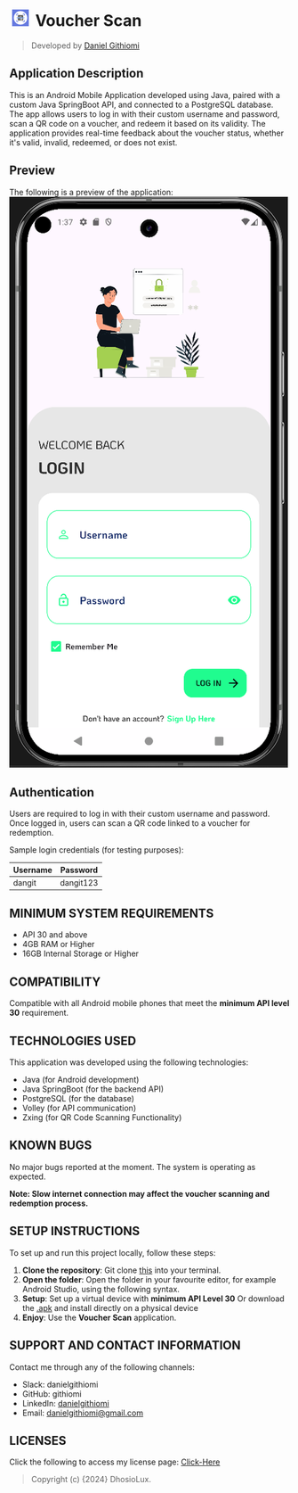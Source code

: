 # [<img src="app/src/main/res/drawable/app_icon.png" height="30" style="margin:0 5px" alt="VoucherApp"/>](https://github.com/githiomi/VoucherScan) Voucher Scan

> Developed by <a href="http://github.com/githiomi">Daniel Githiomi</a>

## Application Description

This is an Android Mobile Application developed using Java, paired with a custom Java SpringBoot API, and connected to a PostgreSQL database. The app allows users to log in with their custom username and password, scan a QR code on a voucher, and redeem it based on its validity. The application provides real-time feedback about the voucher status, whether it's valid, invalid, redeemed, or does not exist.

## Preview

The following is a preview of the application:
![design-screenshot](app/src/main/res/drawable/login.png)

## Authentication

Users are required to log in with their custom username and password. Once logged in, users can scan a QR code linked to a voucher for redemption.

Sample login credentials (for testing purposes):

| Username  | Password  |
|-----------|-----------|
| dangit    | dangit123 |

## MINIMUM SYSTEM REQUIREMENTS

* API 30 and above
* 4GB RAM or Higher
* 16GB Internal Storage or Higher

## COMPATIBILITY

Compatible with all Android mobile phones that meet the **minimum API level 30** requirement.

## TECHNOLOGIES USED

This application was developed using the following technologies:

* Java (for Android development)
* Java SpringBoot (for the backend API)
* PostgreSQL (for the database)
* Volley (for API communication)
* Zxing (for QR Code Scanning Functionality)

## KNOWN BUGS

No major bugs reported at the moment. The system is operating as expected.

__Note: Slow internet connection may affect the voucher scanning and redemption process.__

## SETUP INSTRUCTIONS

To set up and run this project locally, follow these steps:

1. **Clone the repository**: 
   Git clone [this](https://www.github.com/githiomi/VoucherScan) into your terminal.
2. **Open the folder**:
   Open the folder in your favourite editor, for example Android Studio, using the following syntax. 
3. **Setup**:
   Set up a virtual device with __minimum API Level 30__
   Or download the [.apk](voucherscan.apk) and install directly on a physical device 
4. **Enjoy**:
   Use the __Voucher Scan__ application.

## SUPPORT AND CONTACT INFORMATION

Contact me through any of the following channels:

* Slack: danielgithiomi
* GitHub: githiomi
* LinkedIn: [danielgithiomi](https://linkedin.com/in/danielgithiomi)
* Email: <danielgithiomi@gmail.com>

## LICENSES

Click the following to access my license page: [Click-Here](https://githiomi.github.io/Privacy-Policy/)

> Copyright (c) {2024} DhosioLux.
